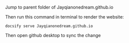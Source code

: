 Jump to parent folder of Jayqianonedream.github.io

Then run this command in terminal to render the website:

```shell
docsify serve Jayqianonedream.github.io
```

Then open github desktop to sync the change
